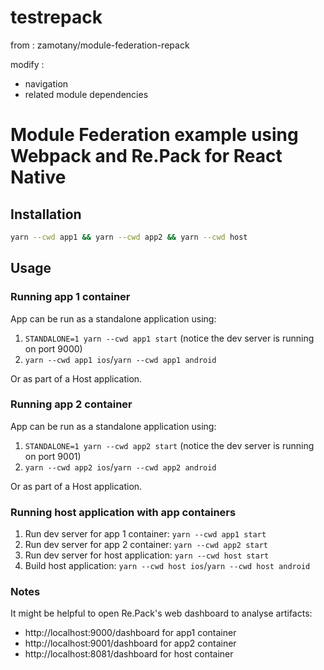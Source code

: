 # testrepack

from : zamotany/module-federation-repack

modify :
- navigation
- related module dependencies

# Module Federation example using Webpack and Re.Pack for React Native

## Installation

```bash
yarn --cwd app1 && yarn --cwd app2 && yarn --cwd host
```

## Usage

### Running app 1 container

App can be run as a standalone application using:
1. `STANDALONE=1 yarn --cwd app1 start` (notice the dev server is running on port 9000)
2. `yarn --cwd app1 ios`/`yarn --cwd app1 android`
  
Or as part of a Host application.

### Running app 2 container

App can be run as a standalone application using:
1. `STANDALONE=1 yarn --cwd app2 start` (notice the dev server is running on port 9001)
2. `yarn --cwd app2 ios`/`yarn --cwd app2 android`
  
Or as part of a Host application.

### Running host application with app containers

1. Run dev server for app 1 container: `yarn --cwd app1 start`
2. Run dev server for app 2 container: `yarn --cwd app2 start`
3. Run dev server for host application: `yarn --cwd host start`
4. Build host application: `yarn --cwd host ios`/`yarn --cwd host android`

### Notes

It might be helpful to open Re.Pack's web dashboard to analyse artifacts:

- http://localhost:9000/dashboard for app1 container
- http://localhost:9001/dashboard for app2 container
- http://localhost:8081/dashboard for host container

